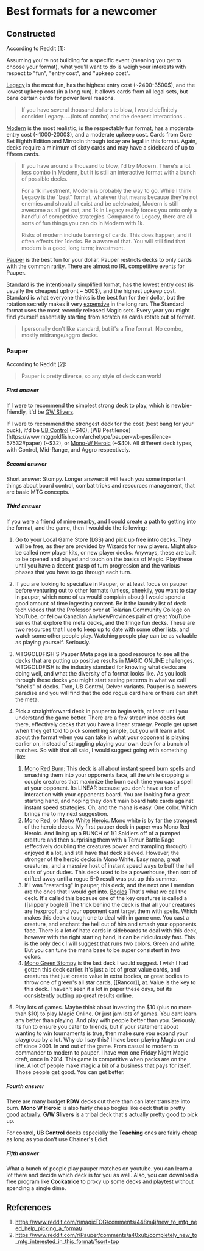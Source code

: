 # Best formats for a newcomer

## Constructed

According to Reddit [1]:

Assuming you're not building for a specific event (meaning you get to choose your format), what you'll want to do is weigh your interests with respect to "fun", "entry cost", and "upkeep cost".

[Legacy](https://magic.wizards.com/en/game-info/gameplay/formats/legacy) is the most fun, has the highest entry cost (~2400-3500$), and the lowest upkeep cost (in a long run). It allows cards from all legal sets, but bans certain cards for power level reasons.

> If you have several thousand dollars to blow, I would definitely consider Legacy. ...(lots of combo) and the deepest interactions...

[Modern](https://magic.wizards.com/en/game-info/gameplay/formats/modern) is the most realistic, is the respectably fun format, has a moderate entry cost (~1000-2000$), and a moderate upkeep cost. Cards from Core Set Eighth Edition and Mirrodin through today are legal in this format. Again, decks require a minimum of sixty cards and may have a sideboard of up to fifteen cards. 

> If you have around a thousand to blow, I'd try Modern. There's a lot less combo in Modern, but it is still an interactive format with a bunch of possible decks.
>
> For a 1k investment, Modern is probably the way to go. While I think Legacy is the "best" format, whatever that means because they're not enemies and should all exist and be celebrated, Modern is still awesome as all get out, and 1k in Legacy really forces you onto only a handful of competitive strategies. Compared to Legacy, there are all sorts of fun things you can do in Modern with 1k.
>
> Risks of modern include banning of cards. This does happen, and it often effects tier 1decks. Be a aware of that. You will still find that modern is a good, long term; investment.

[Pauper](https://magic.wizards.com/en/game-info/gameplay/formats/pauper) is the best fun for your dollar. Pauper restricts decks to only cards with the common rarity. There are almost no IRL competitive events for Pauper.

[Standard](https://magic.wizards.com/en/content/standard-formats-magic-gathering) is the intentionally simplified format, has the lowest entry cost (is usually the cheapest upfront ~ 500$), and the highest upkeep cost. Standard is what everyone thinks is the best fun for their dollar, but the rotation secretly makes it very <u>expensive</u> in the long run. The Standard format uses the most recently released Magic sets. Every year you might find yourself essentially starting from scratch as cards rotate out of format.

> I personally don't like standard, but it's a fine format. No combo, mostly midrange/aggro decks.

### Pauper

According to Reddit [2]:

> Pauper is pretty diverse, so any style of deck can work! 

##### First answer

If I were to recommend the simplest strong deck to play, which is newbie-friendly, it'd be [GW Slivers](https://www.mtggoldfish.com/archetype/pauper-wg-slivers-44640#paper).

If I were to recommend the strongest deck for the cost (best bang for your buck), it'd be [UB Control](https://www.mtggoldfish.com/archetype/pauper-blue-black-control-40728#paper) (~$40), [WB Pestilence](https://www.mtggoldfish.com/archetype/pauper-wb-pestilence-57532#paper) (~$32), or [Mono-W Heroic](https://www.mtggoldfish.com/archetype/pauper-mono-white-heroic#paper) (~$40). All different deck types, with Control, Mid-Range, and Aggro respectively.

##### Second answer

Short answer: Stompy. Longer answer: it will teach you some important things about board control, combat tricks and resources management, that are basic MTG concepts.

##### Third answer

If you were a friend of mine nearby, and I could create a path to getting into the format, and the game, then I would do the following:

1. Go to your Local Game Store (LGS) and pick up free intro decks. They will be free, as they are provided by Wizards for new players. Might also be called new player kits, or new player decks. Anyways, these are built to be opened and played and touch on the basics of Magic. Play these until you have a decent grasp of turn progression and the various phases that you have to go through each turn.
2. If you are looking to specialize in Pauper, or at least focus on pauper before venturing out to other formats (unless, cheekily, you want to stay in pauper, which none of us would complain about) I would spend a good amount of time ingesting content. Be it the laundry list of deck tech videos that the Professor over at Tolarian Community College on YouTube, or fellow Canadian AnyNewProvinces pair of great YouTube series that explore the meta decks, and the fringe fun decks. These are two resources that I use to keep up to date with some other lists, and watch some other people play. Watching people play can be as valuable as playing yourself. Seriously.
3. MTGGOLDFISH'S Pauper Meta page is a good resource to see all the decks that are putting up positive results in MAGIC ONLINE challenges. MTGGOLDFISH is the industry standard for knowing what decks are doing well, and what the diversity of a format looks like. As you look through these decks you might start seeing patterns in what we call "shells" of decks. Tron, UB Control, Delver variants. Pauper is a brewers paradise and you will find that the odd rogue card here or there can shift the meta.
4. Pick a straightforward deck in pauper to begin with, at least until you understand the game better. There are a few streamlined decks out there, effectively decks that you have a linear strategy. People get upset when they get told to pick something simple, but you will learn a lot about the format when you can take in what your opponent is playing earlier on, instead of struggling playing your own deck for a bunch of matches. So with that all said, I would suggest going with something like:
   1. [Mono Red Burn:](https://www.mtggoldfish.com/archetype/pauper-burn-50950#paper) This deck is all about instant speed burn spells and smashing them into your opponents face, all the while dropping a couple creatures that maximize the burn each time you cast a spell at your opponent. Its LINEAR because you don't have a ton of interaction with your opponents board. You are looking for a great starting hand, and hoping they don't main board hate cards against instant speed strategies. Oh, and the mana is easy. One color. Which brings me to my next suggestion.
   2. Mono Red, or [Mono White Heroic](https://www.mtggoldfish.com/archetype/pauper-mono-white-heroic#paper). Mono white is by far the strongest of the heroic decks. My first pauper deck in paper was Mono Red Heroic. And lining up a BUNCH of 1/1 Soldiers off of a pumped creature and then surprising them with a Temur Battle Rage (effectively doubling the creatures power and trampling through). I enjoyed it a lot, and still have that deck sleeved. However, the stronger of the heroic decks in Mono White. Easy mana, great creatures, and a massive host of instant speed ways to buff the hell outs of your dudes. This deck used to be a powerhouse, then sort of drifted away until a rogue 5-0 result was put up this summer.
   3. If I was "restarting" in pauper, this deck, and the next one I mention are the ones that I would get into. [Bogles](https://www.mtggoldfish.com/archetype/pauper-bogles-22844#paper) That's what we call the deck. It's called this because one of the key creatures is called a [[slippery bogle]] The trick behind the deck is that all your creatures are hexproof, and your opponent cant target them with spells. Which makes this deck a tough one to deal with in game one. You cast a creature, and enchant the hell out of him and smash your opponents face. There is a lot of hate cards in sideboards to deal with this deck, however with the right starting hand, it can be ridiculously fast. This is the only deck I will suggest that runs two colors. Green and white. But you can tune the mana base to be super consistent in two colors.
   4. [Mono Green Stompy](https://www.mtggoldfish.com/archetype/pauper-stompy-22958#paper) is the last deck I would suggest. I wish I had gotten this deck earlier. It's just a lot of great value cards, and creatures that just create value in extra bodies, or great bodies to throw one of green's all star cards, [[Rancor]], at. Value is the key to this deck. I haven't seen it a lot in paper these days, but its consistently putting up great results online.

5. Play lots of games. Maybe think about investing the $10 (plus no more than $10) to play Magic Online. Or just jam lots of games. You cant learn any better than playing. And play with people better than you. Seriously. Its fun to ensure you cater to friends, but if your statement about wanting to win tournaments is true, then make sure you expand your playgroup by a lot. Why do I say this? I have been playing Magic on and off since 2001. In and out of the game. From casual to modern to commander to modern to pauper. I have won one Friday Night Magic draft, once in 2014. This game is competitive when packs are on the line. A lot of people make magic a bit of a business that pays for itself. Those people get good. You can get better.

##### Fourth answer

There are many budget **RDW** decks out there than can later translate into burn. **Mono W Heroic** is also fairly cheap bogles like deck that is pretty good actually. **G/W Slivers** is a tribal deck that's actually pretty good to pick up.

For control, **UB Control** decks especially the **Teaching** ones are fairly cheap as long as you don't use Chainer's Edict.

##### Fifth answer

What a bunch of people play pauper matches on youtube. you can learn a lot there and decide which deck is for you as well. Also, you can download a free program like **Cockatrice** to proxy up some decks and playtest without spending a single dime.

## References

1. https://www.reddit.com/r/magicTCG/comments/448m4j/new_to_mtg_need_help_picking_a_format/
2. https://www.reddit.com/r/Pauper/comments/a40xub/completely_new_to_mtg_interested_in_this_format/?sort=top